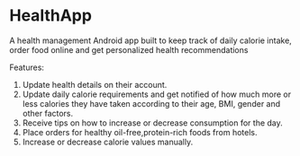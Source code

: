 # HealthApp
A health management Android app built to keep track of daily calorie intake, order food online and get personalized health recommendations

Features:
1. Update health details on their account.
2. Update daily calorie requirements and get notified of how much more or less calories they have taken according to their age, BMI, gender and other factors.
3. Receive tips on how to increase or decrease consumption for the day.
4. Place orders for healthy oil-free,protein-rich foods from hotels. 
5. Increase or decrease calorie values manually.
